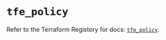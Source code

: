# `tfe_policy`

Refer to the Terraform Registory for docs: [`tfe_policy`](https://registry.terraform.io/providers/hashicorp/tfe/0.43.0/docs/resources/policy).
